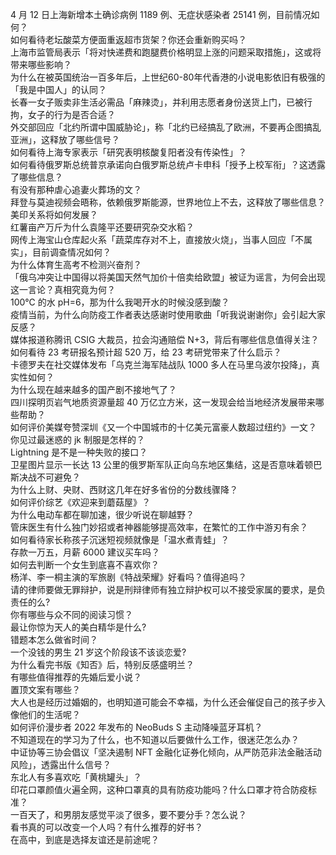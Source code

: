 4 月 12 日上海新增本土确诊病例 1189 例、无症状感染者 25141 例，目前情况如何？  
如何看待老坛酸菜方便面重返超市货架？你还会重新购买吗？  
上海市监管局表示「将对快递费和跑腿费价格明显上涨的问题采取措施」，这或将带来哪些影响？  
为什么在被英国统治一百多年后，上世纪60-80年代香港的小说电影依旧有极强的「我是中国人」的认同？  
长春一女子贩卖非生活必需品「麻辣烫」，并利用志愿者身份送货上门，已被行拘，女子的行为是否合适？  
外交部回应「北约所谓中国威胁论」，称「北约已经搞乱了欧洲，不要再企图搞乱亚洲」，这释放了哪些信号？  
如何看待上海专家表示「研究表明核酸复阳者没有传染性」？  
如何看待俄罗斯总统普京承诺向白俄罗斯总统卢卡申科「授予上校军衔」？这透露了哪些信息？  
有没有那种虐心追妻火葬场的文？  
拜登与莫迪视频会晤称，依赖俄罗斯能源，世界地位上不去，这释放了哪些信息？美印关系将如何发展？  
红薯亩产万斤为什么袁隆平还要研究杂交水稻？  
网传上海宝山仓库起火系「蔬菜库存对不上，直接放火烧」，当事人回应「不属实」，目前调查情况如何？  
为什么体育生高考不检测兴奋剂？  
「俄乌冲突让中国得以将美国天然气加价十倍卖给欧盟」被证为谣言，为何会出现这一言论？真相究竟为何？  
100℃ 的水 pH=6，那为什么我喝开水的时候没感到酸？  
疫情当前，为什么向防疫工作者表达感谢时使用歌曲「听我说谢谢你」会引起大家反感？  
媒体报道称腾讯 CSIG 大裁员，拉会沟通赔偿 N+3，背后有哪些信息值得关注？  
如何看待 23 考研报名预计超 520 万，给 23 考研党带来了什么启示？  
卡德罗夫在社交媒体发布「乌克兰海军陆战队 1000 多人在马里乌波尔投降」，真实性如何？  
为什么现在越来越多的国产剧不接地气了？  
四川探明页岩气地质资源量超 40 万亿立方米，这一发现会给当地经济发展带来哪些帮助？  
如何评价美媒夸赞深圳《又一个中国城市的十亿美元富豪人数超过纽约》一文？  
你见过最迷惑的 jk 制服是怎样的？  
Lightning 是不是一种失败的接口？  
卫星图片显示一长达 13 公里的俄罗斯军队正向乌东地区集结，这是否意味着顿巴斯决战不可避免？  
为什么上财、央财、西财这几年在好多省份的分数线骤降？  
如何评价综艺《欢迎来到蘑菇屋》？  
为什么电动车都在聊加速，很少听说在聊越野？  
管床医生有什么独门妙招或者神器能够提高效率，在繁忙的工作中游刃有余？  
如何看待家长称孩子沉迷短视频就像是「温水煮青蛙」？  
存款一万五，月薪 6000 建议买车吗？  
如何去判断一个女生到底喜不喜欢你？  
杨洋、李一桐主演的军旅剧《特战荣耀》好看吗？值得追吗？  
请的律师要做无罪辩护，说是刑辩律师有独立辩护权可以不接受家属的要求，是负责任的么?  
你有哪些与众不同的阅读习惯？  
最让你惊为天人的美白精华是什么?  
错题本怎么做省时间？  
一个没钱的男生 21 岁这个阶段该不该谈恋爱?  
为什么看完书版《知否》后，特别反感盛明兰？  
有哪些值得推荐的先婚后爱小说？  
置顶文案有哪些？  
大人也是经历过婚姻的，也明知道可能会不幸福，为什么还会催促自己的孩子步入像他们的生活呢？  
如何评价漫步者 2022 年发布的 NeoBuds S 主动降噪蓝牙耳机？  
不知道现在的学习为了什么，也不知道以后要做什么工作，很迷茫怎么办？  
中证协等三协会倡议「坚决遏制 NFT 金融化证券化倾向，从严防范非法金融活动风险」，透露出什么信号？  
东北人有多喜欢吃「黄桃罐头」？  
印花口罩颜值火遍全网，这种口罩真的具有防疫功能吗？什么口罩才符合防疫标准？  
一百天了，和男朋友感觉平淡了很多，要不要分手？怎么说？  
看书真的可以改变一个人吗？有什么推荐的好书？  
在高中，到底是选择友谊还是前途呢？  
